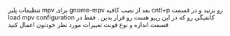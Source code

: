 تنظیمات پلیر mpv برای gnome-mpv 
بعد از نصب کافیه cntl+p رو بزنید و در قسمت load mpv configuration کانفیگی رو که در این ریپو هست رو قرار بدین . 
فقط در قسمت اندازه و نوع فونت تغییرات مورد نظر خودتون اعمال کنید 
